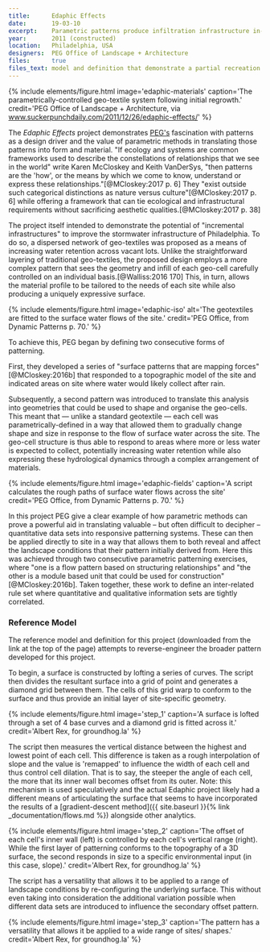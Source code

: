 ```yaml
---
title:      Edaphic Effects
date:       19-03-10
excerpt:    Parametric patterns produce infiltration infrastructure in-grade.
year:       2011 (constructed)
location:   Philadelphia, USA
designers:  PEG Office of Landscape + Architecture
files:      true
files_text: model and definition that demonstrate a partial recreation of this project
---
```


{% include elements/figure.html image='edaphic-materials' caption='The parametrically-controlled geo-textile system following initial regrowth.' credit='PEG Office of Landscape + Architecture, via www.suckerpunchdaily.com/2011/12/26/edaphic-effects/' %}

The *Edaphic Effects* project demonstrates [PEG's](http://www.peg-ola.com/) fascination with patterns as a design driver and the value of parametric methods in translating those patterns into form and material. "If ecology and systems are common frameworks used to describe the constellations of relationships that we see in the world" write Karen McCloskey and Keith VanDerSys, "then patterns are the 'how', or the means by which we come to know, understand or express these relationships."[@MCloskey:2017 p. 6] They "exist outside such categorical distinctions as nature versus culture"[@MCloskey:2017 p. 6] while offering a framework that can tie ecological and infrastructural requirements without sacrificing aesthetic qualities.[@MCloskey:2017 p. 38]

The project itself intended to demonstrate the potential of "incremental infrastructures" to improve the stormwater infrastructure of Philadelphia. To do so, a dispersed network of geo-textiles was proposed as a means of increasing water retention across vacant lots. Unlike the straightforward layering of traditional geo-textiles, the proposed design employs a more complex pattern that sees the geometry and infill of each geo-cell carefully controlled on an individual basis.[@Walliss:2016 170] This, in turn, allows the material profile to be tailored to the needs of each site while also producing a uniquely expressive surface.

{% include elements/figure.html image='edaphic-iso' alt='The geotextiles are fitted to the surface water flows of the site.' credit='PEG Office, from Dynamic Patterns p. 70.' %}

To achieve this, PEG began by defining two consecutive forms of patterning.

First, they developed a series of "surface patterns that are mapping forces"[@MCloskey:2016b] that responded to a topographic model of the site and indicated areas on site where water would likely collect after rain.

Subsequently, a second pattern was introduced to translate this analysis into geometries that could be used to shape and organise the geo-cells. This meant that — unlike a standard geotextile — each cell was parametrically-defined in a way that allowed them to gradually change shape and size in response to the flow of surface water across the site. The geo-cell structure is thus able to respond to areas where more or less water is expected to collect, potentially increasing water retention while also expressing these hydrological dynamics through a complex arrangement of materials.

{% include elements/figure.html image='edaphic-fields' caption='A script calculates the rough paths of surface water flows across the site' credit='PEG Office, from Dynamic Patterns p. 70.' %}

In this project PEG give a clear example of how parametric methods can prove a powerful aid in translating valuable – but often difficult to decipher – quantitative data sets into responsive patterning systems. These can then be applied directly to site in a way that allows them to both reveal and affect the landscape conditions that their pattern initially derived from. Here this was achieved through two consecutive parametric patterning exercises, where "one is a flow pattern based on structuring relationships" and "the other is a module based unit that could be used for construction"[@MCloskey:2016b]. Taken together, these work to define an inter-related rule set where quantitative and qualitative information sets are tightly correlated.

### Reference Model

The reference model and definition for this project (downloaded from the link at the top of the page) attempts to reverse-engineer the broader pattern developed for this project.

To begin, a surface is constructed by lofting a series of curves. The script then divides the resultant surface into a grid of point and generates a diamond grid between them. The cells of this grid warp to conform to the surface and thus provide an initial layer of site-specific geometry.

{% include elements/figure.html image='step_1' caption='A surface is lofted through a set of 4 base curves and a diamond grid is fitted across it.' credit='Albert Rex, for groundhog.la' %}

The script then measures the vertical distance between the highest and lowest point of each cell. This difference is taken as a rough interpolation of slope and the value is 'remapped' to influence the width of each cell and thus control cell dilation. That is to say, the steeper the angle of each cell, the more that its inner wall becomes offset from its outer. Note: this mechanism is used speculatively and the actual Edaphic project likely had a different means of articulating the surface that seems to have incorporated the results of a [gradient-descent method]({{ site.baseurl }}{% link _documentation/flows.md %}) alongside other analytics.

{% include elements/figure.html image='step_2' caption='The offset of each cell\'s inner wall (left) is controlled by each cell\'s vertical range (right). While the first layer of patterning conforms to the topography of a 3D surface, the second responds in size to a specific environmental input (in this case, slope).' credit='Albert Rex, for groundhog.la' %}

The script has a versatility that allows it to be applied to a range of landscape conditions by re-configuring the underlying surface. This without even taking into consideration the additional variation possible when different data sets are introduced to influence the secondary offset pattern.

{% include elements/figure.html image='step_3' caption='The pattern has a versatility that allows it be applied to a wide range of sites/ shapes.' credit='Albert Rex, for groundhog.la' %}
